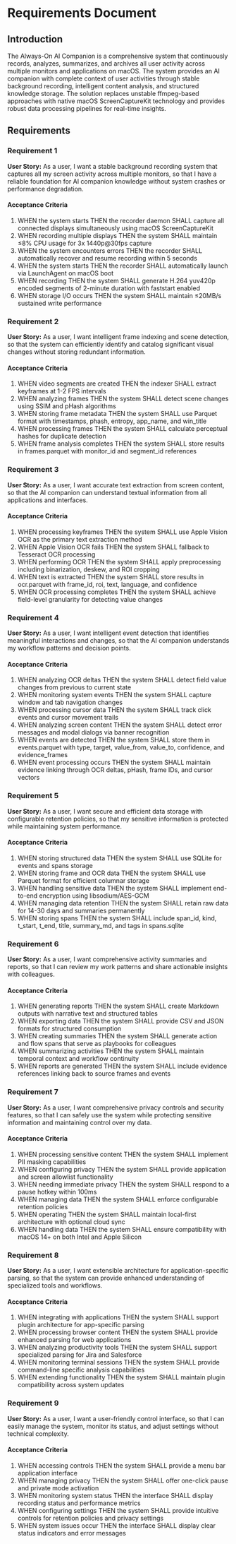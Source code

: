 # Requirements Document

## Introduction

The Always-On AI Companion is a comprehensive system that continuously records, analyzes, summarizes, and archives all user activity across multiple monitors and applications on macOS. The system provides an AI companion with complete context of user activities through stable background recording, intelligent content analysis, and structured knowledge storage. The solution replaces unstable ffmpeg-based approaches with native macOS ScreenCaptureKit technology and provides robust data processing pipelines for real-time insights.

## Requirements

### Requirement 1

**User Story:** As a user, I want a stable background recording system that captures all my screen activity across multiple monitors, so that I have a reliable foundation for AI companion knowledge without system crashes or performance degradation.

#### Acceptance Criteria

1. WHEN the system starts THEN the recorder daemon SHALL capture all connected displays simultaneously using macOS ScreenCaptureKit
2. WHEN recording multiple displays THEN the system SHALL maintain ≤8% CPU usage for 3x 1440p@30fps capture
3. WHEN the system encounters errors THEN the recorder SHALL automatically recover and resume recording within 5 seconds
4. WHEN the system starts THEN the recorder SHALL automatically launch via LaunchAgent on macOS boot
5. WHEN recording THEN the system SHALL generate H.264 yuv420p encoded segments of 2-minute duration with faststart enabled
6. WHEN storage I/O occurs THEN the system SHALL maintain ≤20MB/s sustained write performance

### Requirement 2

**User Story:** As a user, I want intelligent frame indexing and scene detection, so that the system can efficiently identify and catalog significant visual changes without storing redundant information.

#### Acceptance Criteria

1. WHEN video segments are created THEN the indexer SHALL extract keyframes at 1-2 FPS intervals
2. WHEN analyzing frames THEN the system SHALL detect scene changes using SSIM and pHash algorithms
3. WHEN storing frame metadata THEN the system SHALL use Parquet format with timestamps, phash, entropy, app_name, and win_title
4. WHEN processing frames THEN the system SHALL calculate perceptual hashes for duplicate detection
5. WHEN frame analysis completes THEN the system SHALL store results in frames.parquet with monitor_id and segment_id references

### Requirement 3

**User Story:** As a user, I want accurate text extraction from screen content, so that the AI companion can understand textual information from all applications and interfaces.

#### Acceptance Criteria

1. WHEN processing keyframes THEN the system SHALL use Apple Vision OCR as the primary text extraction method
2. WHEN Apple Vision OCR fails THEN the system SHALL fallback to Tesseract OCR processing
3. WHEN performing OCR THEN the system SHALL apply preprocessing including binarization, deskew, and ROI cropping
4. WHEN text is extracted THEN the system SHALL store results in ocr.parquet with frame_id, roi, text, language, and confidence
5. WHEN OCR processing completes THEN the system SHALL achieve field-level granularity for detecting value changes

### Requirement 4

**User Story:** As a user, I want intelligent event detection that identifies meaningful interactions and changes, so that the AI companion understands my workflow patterns and decision points.

#### Acceptance Criteria

1. WHEN analyzing OCR deltas THEN the system SHALL detect field value changes from previous to current state
2. WHEN monitoring system events THEN the system SHALL capture window and tab navigation changes
3. WHEN processing cursor data THEN the system SHALL track click events and cursor movement trails
4. WHEN analyzing screen content THEN the system SHALL detect error messages and modal dialogs via banner recognition
5. WHEN events are detected THEN the system SHALL store them in events.parquet with type, target, value_from, value_to, confidence, and evidence_frames
6. WHEN event processing occurs THEN the system SHALL maintain evidence linking through OCR deltas, pHash, frame IDs, and cursor vectors

### Requirement 5

**User Story:** As a user, I want secure and efficient data storage with configurable retention policies, so that my sensitive information is protected while maintaining system performance.

#### Acceptance Criteria

1. WHEN storing structured data THEN the system SHALL use SQLite for events and spans storage
2. WHEN storing frame and OCR data THEN the system SHALL use Parquet format for efficient columnar storage
3. WHEN handling sensitive data THEN the system SHALL implement end-to-end encryption using libsodium/AES-GCM
4. WHEN managing data retention THEN the system SHALL retain raw data for 14-30 days and summaries permanently
5. WHEN storing spans THEN the system SHALL include span_id, kind, t_start, t_end, title, summary_md, and tags in spans.sqlite

### Requirement 6

**User Story:** As a user, I want comprehensive activity summaries and reports, so that I can review my work patterns and share actionable insights with colleagues.

#### Acceptance Criteria

1. WHEN generating reports THEN the system SHALL create Markdown outputs with narrative text and structured tables
2. WHEN exporting data THEN the system SHALL provide CSV and JSON formats for structured consumption
3. WHEN creating summaries THEN the system SHALL generate action and flow spans that serve as playbooks for colleagues
4. WHEN summarizing activities THEN the system SHALL maintain temporal context and workflow continuity
5. WHEN reports are generated THEN the system SHALL include evidence references linking back to source frames and events

### Requirement 7

**User Story:** As a user, I want comprehensive privacy controls and security features, so that I can safely use the system while protecting sensitive information and maintaining control over my data.

#### Acceptance Criteria

1. WHEN processing sensitive content THEN the system SHALL implement PII masking capabilities
2. WHEN configuring privacy THEN the system SHALL provide application and screen allowlist functionality
3. WHEN needing immediate privacy THEN the system SHALL respond to a pause hotkey within 100ms
4. WHEN managing data THEN the system SHALL enforce configurable retention policies
5. WHEN operating THEN the system SHALL maintain local-first architecture with optional cloud sync
6. WHEN handling data THEN the system SHALL ensure compatibility with macOS 14+ on both Intel and Apple Silicon

### Requirement 8

**User Story:** As a user, I want extensible architecture for application-specific parsing, so that the system can provide enhanced understanding of specialized tools and workflows.

#### Acceptance Criteria

1. WHEN integrating with applications THEN the system SHALL support plugin architecture for app-specific parsing
2. WHEN processing browser content THEN the system SHALL provide enhanced parsing for web applications
3. WHEN analyzing productivity tools THEN the system SHALL support specialized parsing for Jira and Salesforce
4. WHEN monitoring terminal sessions THEN the system SHALL provide command-line specific analysis capabilities
5. WHEN extending functionality THEN the system SHALL maintain plugin compatibility across system updates

### Requirement 9

**User Story:** As a user, I want a user-friendly control interface, so that I can easily manage the system, monitor its status, and adjust settings without technical complexity.

#### Acceptance Criteria

1. WHEN accessing controls THEN the system SHALL provide a menu bar application interface
2. WHEN managing privacy THEN the system SHALL offer one-click pause and private mode activation
3. WHEN monitoring system status THEN the interface SHALL display recording status and performance metrics
4. WHEN configuring settings THEN the system SHALL provide intuitive controls for retention policies and privacy settings
5. WHEN system issues occur THEN the interface SHALL display clear status indicators and error messages